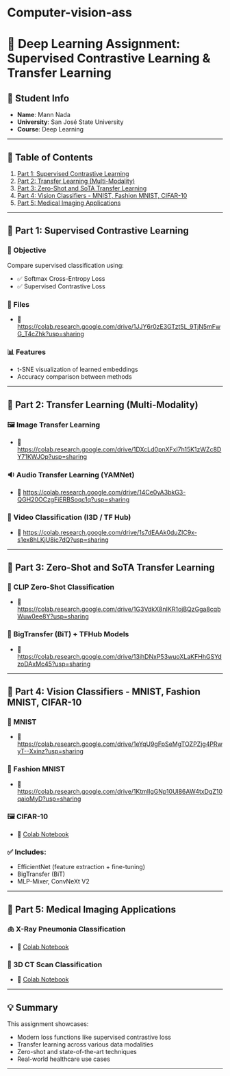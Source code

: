 # Computer-vision-ass
# 🧠 Deep Learning Assignment: Supervised Contrastive Learning & Transfer Learning

## 👤 Student Info
- **Name**: Mann Nada
- **University**: San José State University
- **Course**: Deep Learning

---

## 📂 Table of Contents
1. [Part 1: Supervised Contrastive Learning](#part-1-supervised-contrastive-learning)
2. [Part 2: Transfer Learning (Multi-Modality)](#part-2-transfer-learning-multi-modality)
3. [Part 3: Zero-Shot and SoTA Transfer Learning](#part-3-zero-shot-and-sota-transfer-learning)
4. [Part 4: Vision Classifiers - MNIST, Fashion MNIST, CIFAR-10](#part-4-vision-classifiers---mnist-fashion-mnist-cifar-10)
5. [Part 5: Medical Imaging Applications](#part-5-medical-imaging-applications)

---

## 📌 Part 1: Supervised Contrastive Learning

### 🎯 Objective
Compare supervised classification using:
- ✅ Softmax Cross-Entropy Loss
- ✅ Supervised Contrastive Loss

### 📁 Files
- 🔗 https://colab.research.google.com/drive/1JJY6r0zE3GTzt5L_9TjN5mFwG_T4cZhk?usp=sharing

### 📊 Features
- t-SNE visualization of learned embeddings
- Accuracy comparison between methods

---

## 📌 Part 2: Transfer Learning (Multi-Modality)

### 🖼️ Image Transfer Learning
- 🔗 https://colab.research.google.com/drive/1DXcLd0pnXFxl7h15K1zWZc8DY71KWJOp?usp=sharing

### 🔉 Audio Transfer Learning (YAMNet)
- 🔗 https://colab.research.google.com/drive/14Ce0yA3bkG3-QGH20OCzgFiERBSoqc1q?usp=sharing

### 🎥 Video Classification (I3D / TF Hub)
- 🔗 https://colab.research.google.com/drive/1s7dEAAk0duZIC9x-s1ex8hLKjU8ic7dQ?usp=sharing

---

## 📌 Part 3: Zero-Shot and SoTA Transfer Learning

### 🧠 CLIP Zero-Shot Classification
- 🔗 https://colab.research.google.com/drive/1G3VdkX8nIKR1ojBQzGga8cqbWuw0ee8Y?usp=sharing

### 🌼 BigTransfer (BiT) + TFHub Models
- 🔗 https://colab.research.google.com/drive/13jhDNxP53wuoXLaKFHhGSYdzoDAxMc45?usp=sharing

---

## 📌 Part 4: Vision Classifiers - MNIST, Fashion MNIST, CIFAR-10

### 🔢 MNIST
- 🔗 https://colab.research.google.com/drive/1eYqU9gFpSeMgTOZPZjg4PRwyT--Xxinz?usp=sharing

### 👚 Fashion MNIST
- 🔗 https://colab.research.google.com/drive/1KtmlIgGNp10Ul86AW4txDgZ10qaioMyD?usp=sharing

### 🖼️ CIFAR-10
- 🔗 [Colab Notebook](YOUR_COLAB_LINK)

### ✅ Includes:
- EfficientNet (feature extraction + fine-tuning)
- BigTransfer (BiT)
- MLP-Mixer, ConvNeXt V2

---

## 📌 Part 5: Medical Imaging Applications

### 🫁 X-Ray Pneumonia Classification
- 🔗 [Colab Notebook](YOUR_COLAB_LINK)

### 🧠 3D CT Scan Classification
- 🔗 [Colab Notebook](YOUR_COLAB_LINK)

---

## 💡 Summary
This assignment showcases:
- Modern loss functions like supervised contrastive loss
- Transfer learning across various data modalities
- Zero-shot and state-of-the-art techniques
- Real-world healthcare use cases

---

